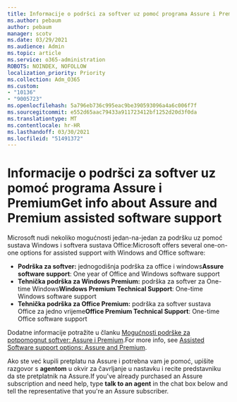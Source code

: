 ```yaml
---
title: Informacije o podršci za softver uz pomoć programa Assure i Premium
ms.author: pebaum
author: pebaum
manager: scotv
ms.date: 03/29/2021
ms.audience: Admin
ms.topic: article
ms.service: o365-administration
ROBOTS: NOINDEX, NOFOLLOW
localization_priority: Priority
ms.collection: Adm_O365
ms.custom:
- "10136"
- "9005723"
ms.openlocfilehash: 5a796eb736c995eac9be390593096a4a6c006f7f
ms.sourcegitcommit: e552d65aac79433a911723412bf1252d20d3f0da
ms.translationtype: MT
ms.contentlocale: hr-HR
ms.lasthandoff: 03/30/2021
ms.locfileid: "51491372"
---
```

# <a name="get-info-about-assure-and-premium-assisted-software-support"></a><span data-ttu-id="738a1-102">Informacije o podršci za softver uz pomoć programa Assure i Premium</span><span class="sxs-lookup"><span data-stu-id="738a1-102">Get info about Assure and Premium assisted software support</span></span>

<span data-ttu-id="738a1-103">Microsoft nudi nekoliko mogućnosti jedan-na-jedan za podršku uz pomoć sustava Windows i softvera sustava Office:</span><span class="sxs-lookup"><span data-stu-id="738a1-103">Microsoft offers several one-on-one options for assisted support with Windows and Office software:</span></span>

- <span data-ttu-id="738a1-104">**Podrška za softver:** jednogodišnja podrška za office i windows</span><span class="sxs-lookup"><span data-stu-id="738a1-104">**Assure software support**: One year of Office and Windows software support</span></span>
- <span data-ttu-id="738a1-105">**Tehnička podrška za Windows Premium:** podrška za softver za One-time Windows</span><span class="sxs-lookup"><span data-stu-id="738a1-105">**Windows Premium Technical Support**: One-time Windows software support</span></span>
- <span data-ttu-id="738a1-106">**Tehnička podrška za Office Premium:** podrška za softver sustava Office za jedno vrijeme</span><span class="sxs-lookup"><span data-stu-id="738a1-106">**Office Premium Technical Support**: One-time Office software support</span></span>

<span data-ttu-id="738a1-107">Dodatne informacije potražite u članku [Mogućnosti podrške za potpomognut softver: Assure i Premium](https://support.microsoft.com/help/4467230/assisted-software-support-options-assure-premium).</span><span class="sxs-lookup"><span data-stu-id="738a1-107">For more info, see [Assisted Software support options: Assure and Premium](https://support.microsoft.com/help/4467230/assisted-software-support-options-assure-premium).</span></span>

<span data-ttu-id="738a1-108">Ako ste već kupili pretplatu na Assure i potrebna vam je pomoć, upišite razgovor s **agentom** u okvir za čavrljanje u nastavku i recite predstavniku da ste pretplatnik na Assure.</span><span class="sxs-lookup"><span data-stu-id="738a1-108">If you've already purchased an Assure subscription and need help, type **talk to an agent** in the chat box below and tell the representative that you're an Assure subscriber.</span></span>

